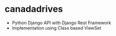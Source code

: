# canadadrives

- Python Django API with Django Rest Framework
- Implementation using Class based ViewSet
